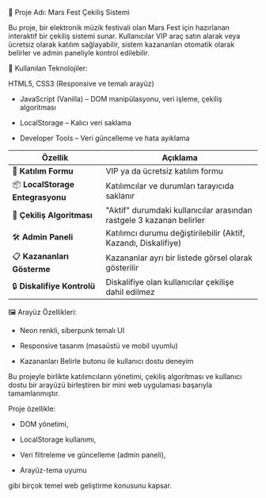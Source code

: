 🎯 Proje Adı: Mars Fest Çekiliş Sistemi

Bu proje, bir elektronik müzik festivali olan Mars Fest için hazırlanan interaktif bir çekiliş sistemi sunar. Kullanıcılar VIP araç satın alarak veya ücretsiz olarak katılım sağlayabilir, sistem kazananları otomatik olarak belirler ve admin paneliyle kontrol edilebilir.


🔧 Kullanılan Teknolojiler:

HTML5, CSS3 (Responsive ve temalı arayüz)

* JavaScript (Vanilla) – DOM manipülasyonu, veri işleme, çekiliş algoritması

* LocalStorage – Kalıcı veri saklama

* Developer Tools – Veri güncelleme ve hata ayıklama

| Özellik                          | Açıklama                                                             |
| -------------------------------- | -------------------------------------------------------------------- |
| 🎫 **Katılım Formu**             | VIP ya da ücretsiz katılım formu                                     |
| 📦 **LocalStorage Entegrasyonu** | Katılımcılar ve durumları tarayıcıda saklanır                        |
| 🎰 **Çekiliş Algoritması**       | "Aktif" durumdaki kullanıcılar arasından rastgele 3 kazanan belirler |
| 🛠️ **Admin Paneli**             | Katılımcı durumu değiştirilebilir (Aktif, Kazandı, Diskalifiye)      |
| 📋 **Kazananları Gösterme**      | Kazananlar ayrı bir listede görsel olarak gösterilir                 |
| 🔒 **Diskalifiye Kontrolü**      | Diskalifiye olan kullanıcılar çekilişe dahil edilmez                 |


🖼️ Arayüz Özellikleri:

* Neon renkli, siberpunk temalı UI

* Responsive tasarım (masaüstü ve mobil uyumlu)

* Kazananları Belirle butonu ile kullanıcı dostu deneyim


Bu projeyle birlikte katılımcıların yönetimi, çekiliş algoritması ve kullanıcı dostu bir arayüzü birleştiren bir mini web uygulaması başarıyla tamamlanmıştır. 

Proje özellikle:

* DOM yönetimi,

* LocalStorage kullanımı,

* Veri filtreleme ve güncelleme (admin paneli),

* Arayüz-tema uyumu

gibi birçok temel web geliştirme konusunu kapsar.


